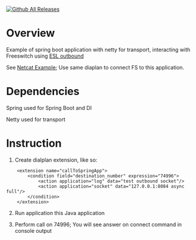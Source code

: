 [![Github All Releases](https://img.shields.io/github/downloads/achernetsov/freeswitch-esl-out-netty/total.svg)]()

# Overview
Example of spring boot application with netty for transport, 
interacting with Freeswitch using [ESL outbound](https://freeswitch.org/confluence/display/FREESWITCH/Event+Socket+Outbound)

See [Netcat Example](https://freeswitch.org/confluence/display/FREESWITCH/Event+Socket+Outbound#EventSocketOutbound-UsingNetcat); 
Use same diaplan to connect FS to this application.

# Dependencies
Spring used for Spring Boot and DI

Netty used for transport

# Instruction
1. Create dialplan extension, like so:
```$xslt
    <extension name="callToSpringApp">
        <condition field="destination_number" expression="74996">
            <action application="log" data="test outbound socket"/>
            <action application="socket" data="127.0.0.1:8084 async full"/>
        </condition>
    </extension>
```
2. Run application this Java application

3. Perform call on 74996; You will see answer on connect command in console output

